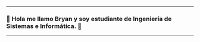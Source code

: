
-----------------------------------------------------------------------------------------------------------------------------------------------------------------------------------------
### 🔭 Hola me llamo Bryan y soy estudiante de Ingeniería de Sistemas e Informática. 🔭
-----------------------------------------------------------------------------------------------------------------------------------------------------------------------------------------

